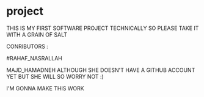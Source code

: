 # project 
THIS IS MY FIRST SOFTWARE PROJECT TECHNICALLY SO PLEASE TAKE IT WITH A GRAIN OF SALT 

CONRIBUTORS :

#RAHAF_NASRALLAH 


MAJD_HAMADNEH ALTHOUGH SHE DOESN'T HAVE A GITHUB ACCOUNT YET BUT SHE WILL SO WORRY NOT :)


I'M GONNA MAKE THIS WORK 
